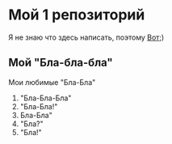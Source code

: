 # Мой 1 репозиторий

Я не знаю что здесь написать, поэтому [Вот](https://www.youtube.com/watch?v=dQw4w9WgXcQ);)

## Мой "Бла-бла-бла"

 Мои любимые "Бла-Бла"
 1. "Бла-Бла-Бла"
 2. "Бла-Бла!"
 3. Бла-Бла"
 4. "Бла?"
 5. "Бла!"
